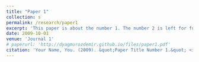 ```yaml
---
title: "Paper 1"
collection: s
permalink: /research/paper1
excerpt: 'This paper is about the number 1. The number 2 is left for future work.'
date: 2009-10-01
venue: 'Journal 1'
# paperurl: 'http://dyagmurozdemir.github.io/files/paper1.pdf'
citation: 'Your Name, You. (2009). &quot;Paper Title Number 1.&quot; <i>Journal 1</i>. 1(1).'
---
```

